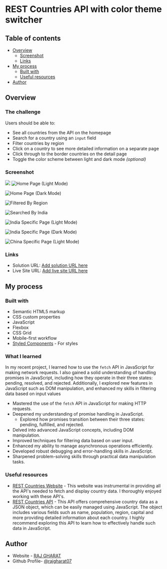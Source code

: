 # REST Countries API with color theme switcher

## Table of contents

- [Overview](#overview)
  - [Screenshot](#screenshot)
  - [Links](#links)
- [My process](#my-process)
  - [Built with](#built-with)
  - [Useful resources](#useful-resources)
- [Author](#author)

## Overview

### The challenge

Users should be able to:

- See all countries from the API on the homepage
- Search for a country using an `input` field
- Filter countries by region
- Click on a country to see more detailed information on a separate page
- Click through to the border countries on the detail page
- Toggle the color scheme between light and dark mode *(optional)*

### Screenshot

![](./screenshot.jpg)
![Home Page (Light Mode)](<Screenshot 2024-06-08 000110.png>)

![Home Page (Dark Mode)](<Screenshot 2024-06-08 000137.png>)

![Filtered By Region](<Screenshot 2024-06-08 000240.png>)

![Searched By India](<Screenshot 2024-06-08 000200.png>)

![India Specific Page (Light Mode)](<Screenshot 2024-06-08 000259.png>)

![India Specific Page (Dark Mode)](<Screenshot 2024-06-08 000316.png>)

![China Specific Page (Light Mode)](<Screenshot 2024-06-08 000345.png>)

### Links

- Solution URL: [Add solution URL here](https://your-solution-url.com)
- Live Site URL: [Add live site URL here](https://your-live-site-url.com)

## My process

### Built with

- Semantic HTML5 markup
- CSS custom properties
- JavaScript
- Flexbox
- CSS Grid
- Mobile-first workflow
- [Styled Components](https://styled-components.com/) - For styles

### What I learned

In my recent project, I learned how to use the `fetch` API in JavaScript for making network requests. I also gained a solid understanding of handling promises in JavaScript, including how they operate in their three states: pending, resolved, and rejected. Additionally, I explored new features in JavaScript such as DOM manipulation, and enhanced my skills in filtering data based on input values

- Mastered the use of the `fetch` API in JavaScript for making HTTP requests.
- Deepened my understanding of promise handling in JavaScript.
  - Explored how promises transition between their three states: pending, fulfilled, and rejected.
- Delved into advanced JavaScript concepts, including DOM manipulation.
- Improved techniques for filtering data based on user input.
- Enhanced my ability to manage asynchronous operations efficiently.
- Developed robust debugging and error-handling skills in JavaScript.
- Sharpened problem-solving skills through practical data manipulation tasks.

### Useful resources

- [REST Countries Website](https://restcountries.com) - This website was instrumental in providing all the API's needed to fetch and display country data. I thoroughly enjoyed working with these API's.
- [REST Countries API](https://restcountries.com/v3.1/all) - This API offers comprehensive country data as a JSON object, which can be easily managed using JavaScript. The object includes various fields such as name, population, region, capital and more providing detailed information about each country. I highly recommend exploring this API to learn how to effectively handle such data in JavaScript.

## Author

- Website - [RAJ GHARAT](https://www.your-site.com)
- Github Profile- [@rajgharat07](https://github.com/rajgharat07?tab=repositories)
